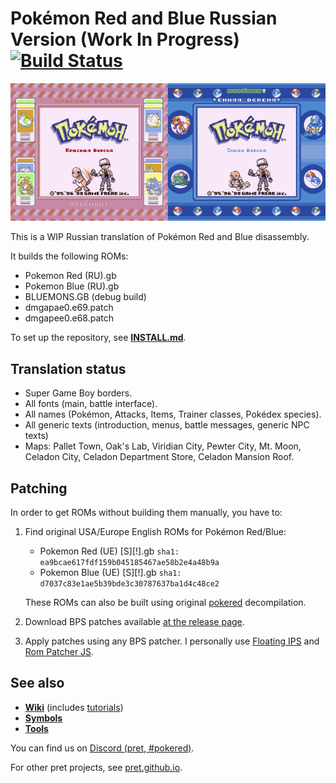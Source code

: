 # Pokémon Red and Blue Russian Version (Work In Progress) [![Build Status][ci-badge]][ci]
<img src=".github/pokered.png" width="50%" alt="Покемон Красная Версия"/><img src=".github/pokeblue.png" width="50%" alt="Покемон Синяя Версия"/>

This is a WIP Russian translation of Pokémon Red and Blue disassembly.

It builds the following ROMs:

- Pokemon Red (RU).gb
- Pokemon Blue (RU).gb
- BLUEMONS.GB (debug build)
- dmgapae0.e69.patch
- dmgapee0.e68.patch

To set up the repository, see [**INSTALL.md**](INSTALL.md).

## Translation status

- Super Game Boy borders.
- All fonts (main, battle interface).
- All names (Pokémon, Attacks, Items, Trainer classes, Pokédex species).
- All generic texts (introduction, menus, battle messages, generic NPC texts)
- Maps: Pallet Town, Oak's Lab, Viridian City, Pewter City, Mt. Moon, Celadon City, Celadon Department Store, Celadon Mansion Roof.

## Patching

In order to get ROMs without building them manually, you have to:

1. Find original USA/Europe English ROMs for Pokémon Red/Blue:
    - Pokemon Red (UE) [S][!].gb `sha1: ea9bcae617fdf159b045185467ae58b2e4a48b9a`
    - Pokemon Blue (UE) [S][!].gb `sha1: d7037c83e1ae5b39bde3c30787637ba1d4c48ce2`

    These ROMs can also be built using original [pokered](https://github.com/pret/pokered) decompilation.
2. Download BPS patches available [at the release page](https://github.com/Shararamosh/pokered-ru/releases/tag/latest).
3. Apply patches using any BPS patcher. I personally use [Floating IPS](https://www.romhacking.net/utilities/1040/) and [Rom Patcher JS](https://www.marcrobledo.com/RomPatcher.js/).

## See also

- [**Wiki**][wiki] (includes [tutorials][tutorials])
- [**Symbols**][symbols]
- [**Tools**][tools]

You can find us on [Discord (pret, #pokered)](https://discord.gg/d5dubZ3).

For other pret projects, see [pret.github.io](https://pret.github.io/).

[wiki]: https://github.com/pret/pokered/wiki
[tutorials]: https://github.com/pret/pokered/wiki/Tutorials
[symbols]: https://github.com/pret/pokered/tree/symbols
[tools]: https://github.com/pret/gb-asm-tools
[ci]: https://github.com/Shararamosh/pokered-ru/actions
[ci-badge]: https://github.com/Shararamosh/pokered-ru/actions/workflows/build.yml/badge.svg